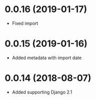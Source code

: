 0.0.16 (2019-01-17)
===================
  * Fixed import


0.0.15 (2019-01-16)
===================
  * Added metadata with import date


0.0.14 (2018-08-07)
===================
  * Added supporting Django 2.1
